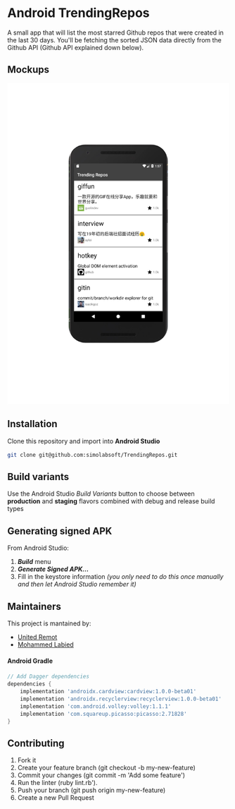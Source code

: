 # Android TrendingRepos

A small app that will list the most starred Github repos that were created in the last 30 days. You'll be fetching the sorted JSON data directly from the Github API (Github API explained down below).

## Mockups
![alt text](https://github.com/simolabsoft/TrendingRepos/blob/master/image.png)


## Installation
Clone this repository and import into **Android Studio**
```bash
git clone git@github.com:simolabsoft/TrendingRepos.git
```

## Build variants
Use the Android Studio *Build Variants* button to choose between **production** and **staging** flavors combined with debug and release build types


## Generating signed APK
From Android Studio:
1. ***Build*** menu
2. ***Generate Signed APK...***
3. Fill in the keystore information *(you only need to do this once manually and then let Android Studio remember it)*

## Maintainers
This project is mantained by:
* [United Remot](https://github.com/hiddenfounders)
* [Mohammed Labied](https://github.com/simolabsoft)

#### Android Gradle
```gradle
// Add Dagger dependencies
dependencies {
    implementation 'androidx.cardview:cardview:1.0.0-beta01'
    implementation 'androidx.recyclerview:recyclerview:1.0.0-beta01'
    implementation 'com.android.volley:volley:1.1.1'
    implementation 'com.squareup.picasso:picasso:2.71828'
}
```

## Contributing

1. Fork it
2. Create your feature branch (git checkout -b my-new-feature)
3. Commit your changes (git commit -m 'Add some feature')
4. Run the linter (ruby lint.rb').
5. Push your branch (git push origin my-new-feature)
6. Create a new Pull Request

